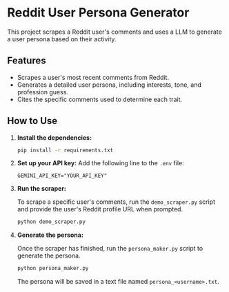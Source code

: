 # Reddit User Persona Generator

This project scrapes a Reddit user's comments and uses a LLM to generate a user persona based on their activity.

## Features

- Scrapes a user's most recent comments from Reddit.
- Generates a detailed user persona, including interests, tone, and profession guess.
- Cites the specific comments used to determine each trait.

## How to Use

1. **Install the dependencies:**

   ```bash
   pip install -r requirements.txt
   ```

2. **Set up your API key:**
   Add the following line to the `.env` file:

     ```
     GEMINI_API_KEY="YOUR_API_KEY"
     ```

3. **Run the scraper:**

   To scrape a specific user's comments, run the `demo_scraper.py` script and provide the user's Reddit profile URL when prompted.

     ```bash
     python demo_scraper.py
     ```

4. **Generate the persona:**

   Once the scraper has finished, run the `persona_maker.py` script to generate the persona.

     ```bash
     python persona_maker.py
     ```

   The persona will be saved in a text file named `persona_<username>.txt`.